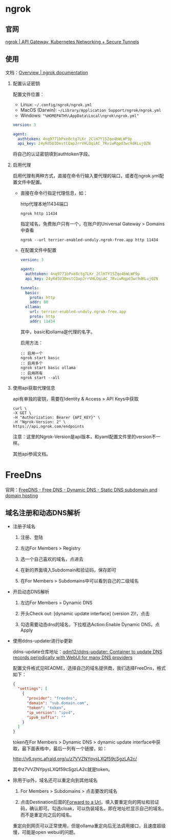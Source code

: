 # ngrok

## 官网

[ngrok | API Gateway, Kubernetes Networking + Secure Tunnels](https://ngrok.com/)

## 使用

文档：[Overview | ngrok documentation](https://ngrok.com/docs)

1. 配置认证密钥
   
   配置文件位置：
   
   - Linux: `~/.config/ngrok/ngrok.yml`
   - MacOS (Darwin): `~/Library/Application Support/ngrok/ngrok.yml`
   - Windows: `"%HOMEPATH%\AppData\Local\ngrok\ngrok.yml"`
   
   ```yaml
   version: 3
   
   agent:
     authtoken: 4nq9771bPxe8ctg7LKr_2ClH7Y15Zqe4bWLWF9p
     api_key: 24yRd5U3DestCQapJrrVHLOqiAC_7RviwRqpd3wc9dKLujQZN
   ```
   
    将自己的认证密钥填到authtoken字段。

2. 启用代理
   
   启用代理有两种方式，直接在命令行输入要代理的端口，或者在ngrok.yml配置文件中配置。
   
   * 直接在命令行指定代理信息，如：
     
     http代理本地11434端口
     
     ```batch
     ngrok http 11434
     ```
     
     指定域名，免费账户只有一个，在账户的Universal Gateway > Domains中查看
     
     ```batch
     ngrok --url terrier-enabled-unduly.ngrok-free.app http 11434
     ```
   
   * 在配置文件中配置
     
     ```yaml
     version: 3
     
     agent:
       authtoken: 4nq9771bPxe8ctg7LKr_2ClH7Y15Zqe4bWLWF9p
       api_key: 24yRd5U3DestCQapJrrVHLOqiAC_7RviwRqpd3wc9dKLujQZN
     
     tunnels:
       basic:
         proto: http
         addr: 80
       ollama:
         url: terrier-enabled-unduly.ngrok-free.app
         proto: http
         addr: 11434
     ```
     
     其中，basic和ollama是代理的名字。
     
     启用方法：
     
     ```batch
     :: 启用一个
     ngrok start basic
     :: 启用多个
     ngrok start basic ollama
     :: 启用所有
     ngrok start --all
     ```

3. 使用api获取代理信息
   
   api有单独的密钥，需要在Identity & Access > API Keys中获取
   
   ```batch
   curl \
   -X GET \
   -H "Authorization: Bearer {API_KEY}" \
   -H "Ngrok-Version: 2" \
   https://api.ngrok.com/endpoints
   ```
   
   注意：这里的Ngrok-Version是api版本，和yaml配置文件里的version不一样。
   
   其他api参阅文档。

# FreeDns

官网：[FreeDNS - Free DNS - Dynamic DNS - Static DNS subdomain and domain hosting](https://freedns.afraid.org/)

## 域名注册和动态DNS解析

* 注册子域名
  
  1. 注册、登陆
  
  2. 左边For Members > Registry
  
  3. 选一个自己喜欢的域名，点进去
  
  4. 在新的界面填入Subdomain和验证码，保存即可
  
  5. 在For Members > Subdomains中可以看到自己的二级域名

* 开启动态DNS解析
  
  1. 左边For Members > Dynamic DNS
  
  2. 开头Check out: [dynamic update interface] (version 2)!，点击
  
  3. 勾选需要动态dns的域名，下拉框选Action:Enable Dynamic DNS，点Apply

* 使用ddns-updater进行ip更新
  
  ddns-update仓库地址：[qdm12/ddns-updater: Container to update DNS records periodically with WebUI for many DNS providers](https://github.com/qdm12/ddns-updater)
  
  配置文件格式见README，选择自己的域名提供商，我们选择FreeDns，格式如下：
  
  ```json
  {
    "settings": [
      {
        "provider": "freedns",
        "domain": "sub.domain.com",
        "token": "token",
        "ip_version": "ipv4",
        "ipv6_suffix": ""
      }
    ]
  }
  ```
  
  token在For Members > Dynamic DNS > dynamic update interface中获取，最下面表格中，最后一列有一个链接，如：
  
  http://v6.sync.afraid.org/u/z7VVZNYpysLXQf59cSgzLA2c/
  
  其中z7VVZNYpysLXQf59cSgzLA2c就是token。

* 除用于ip外，域名还可以重定向到其他域名
  
  1. For Members > Subdomains > 点击要改的域名
  
  2. 点击Destination后面的<u>Forward to a Url</u>，填入要重定向的网址和验证码，确认即可。勾选cloak，可以伪装域名，即在地址栏显示自己的域名，而不是重定向之后的域名。
  
  重定向到网页可以正常使用，但是ollama重定向后无法调用接口，且速度超级慢，可能是open webui的问题。
